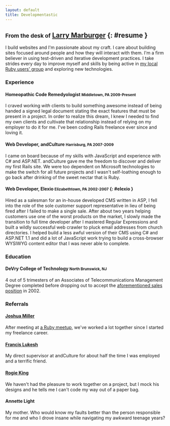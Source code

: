 ```yaml
---
layout: default
title: Developmentastic
---
```

## <small>From the desk of</small> [Larry Marburger](mailto:larry@marburger.cc) {: #resume }

I build websites and I'm passionate about my craft. I care about building sites
focused around people and how they will interact with them. I'm a firm believer
in using test-driven and iterative development practices. I take strides every
day to improve myself and skills by being active in
[my local Ruby users' group][ruby_group] and exploring new technologies.


### Experience

#### Homeopathic Code Remedyologist <small>Middletown, PA 2009-Present</small>
I craved working _with_ clients to build something awesome instead of being
handed a signed legal document stating the exact features that must be present
in a project. In order to realize this dream, I knew I needed to find my own
clients and cultivate that relationship instead of relying on my employer to do
it for me. I've been coding Rails freelance ever since and loving it.

#### Web Developer, andCulture <small>Harrisburg, PA 2007-2009</small>
I came on board because of my skills with JavaScript and experience with C# and
ASP.NET. andCulture gave me the freedom to discover and deliver my first Rails
site. We were too dependent on Microsoft technologies to make the switch for all
future projects and I wasn't self-loathing enough to go back after drinking of
the sweet nectar that is Ruby.

#### Web Developer, Elexio <small>Elizabethtown, PA 2002-2007</small>  {: #elexio }
Hired as a salesman for an in-house developed CMS written in ASP, I fell into
the role of the sole customer support representative in lieu of being fired
after I failed to make a single sale. After about two years helping customers
use one of the worst products on the market, I slowly made the transition to
full time developer after I mastered Regular Expressions and built a wildly
successful web crawler to pluck email addresses from church directories. I
helped build a less awful version of their CMS using C# and ASP.NET 1.1 and did
a lot of JavaScript work trying to build a cross-browser WYSIWYG content editor
that I was never able to complete.


### Education

#### DeVry College of Technology <small>North Brunswick, NJ</small>
4 out of 5 trimesters of an Associates of Telecommunications Management Degree
completed before dropping out to accept the
[aforementioned sales position][elexio] in 2002.


### Referrals

#### [Joshua Miller][josh]
After meeting at [a Ruby meetup][ruby_group], we've worked a lot together since
I started my freelance career.

#### [Francis Lukesh][fran]
My direct supervisor at andCulture for about half the time I was employed and a
terrific friend.

#### [Rogie King][rogie]
We haven't had the pleasure to work together on a project, but I mock his
designs and he tells me I can't code my way out of a paper bag.

#### Annette Light
My mother. Who would know my faults better than the person responsible for me
and who I drove insane while navigating my awkward teenage years?



[ruby_group]: http://ruby.meetup.com/102
[elexio]: #elexio
[josh]: http://joshinharrisburg.com/
[fran]: http://lukesh.com
[rogie]: http://www.komodomedia.com/
